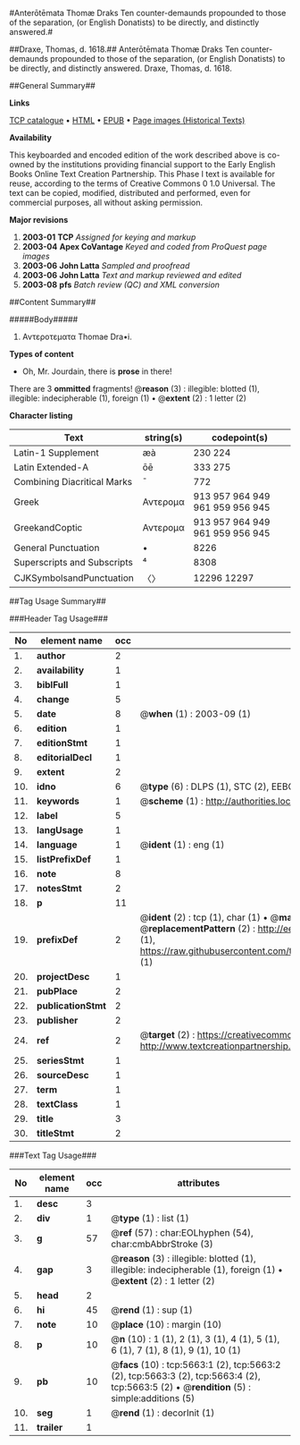#Anterōtēmata Thomæ Draks Ten counter-demaunds propounded to those of the separation, (or English Donatists) to be directly, and distinctly answered.#

##Draxe, Thomas, d. 1618.##
Anterōtēmata Thomæ Draks Ten counter-demaunds propounded to those of the separation, (or English Donatists) to be directly, and distinctly answered.
Draxe, Thomas, d. 1618.

##General Summary##

**Links**

[TCP catalogue](http://www.ota.ox.ac.uk/tcp/)  • 
[HTML](http://tei.it.ox.ac.uk/tcp/Texts-HTML/free/A20/A20807.html)  • 
[EPUB](http://tei.it.ox.ac.uk/tcp/Texts-EPUB/free/A20/A20807.epub) • 
[Page images (Historical Texts)](https://data.historicaltexts.jisc.ac.uk/view?pubId=eebo-99841104e&pageId=eebo-99841104e-5663-1)

**Availability**

This keyboarded and encoded edition of the
	       work described above is co-owned by the institutions
	       providing financial support to the Early English Books
	       Online Text Creation Partnership. This Phase I text is
	       available for reuse, according to the terms of Creative
	       Commons 0 1.0 Universal. The text can be copied,
	       modified, distributed and performed, even for
	       commercial purposes, all without asking permission.

**Major revisions**

1. __2003-01__ __TCP__ *Assigned for keying and markup*
1. __2003-04__ __Apex CoVantage__ *Keyed and coded from ProQuest page images*
1. __2003-06__ __John Latta__ *Sampled and proofread*
1. __2003-06__ __John Latta__ *Text and markup reviewed and edited*
1. __2003-08__ __pfs__ *Batch review (QC) and XML conversion*

##Content Summary##

#####Body#####

1. Αντεροτεματα Thomae Dra•i.

**Types of content**

  * Oh, Mr. Jourdain, there is **prose** in there!

There are 3 **ommitted** fragments! 
 @__reason__ (3) : illegible: blotted (1), illegible: indecipherable (1), foreign (1)  •  @__extent__ (2) : 1 letter (2)

**Character listing**


|Text|string(s)|codepoint(s)|
|---|---|---|
|Latin-1 Supplement|æà|230 224|
|Latin Extended-A|ōē|333 275|
|Combining             Diacritical Marks|̄|772|
|Greek|Αντερομα|913 957 964 949 961 959 956 945|
|GreekandCoptic|Αντερομα|913 957 964 949 961 959 956 945|
|General Punctuation|•|8226|
|Superscripts             and Subscripts|⁴|8308|
|CJKSymbolsandPunctuation|〈〉|12296 12297|

##Tag Usage Summary##

###Header Tag Usage###

|No|element name|occ|attributes|
|---|---|---|---|
|1.|__author__|2||
|2.|__availability__|1||
|3.|__biblFull__|1||
|4.|__change__|5||
|5.|__date__|8| @__when__ (1) : 2003-09 (1)|
|6.|__edition__|1||
|7.|__editionStmt__|1||
|8.|__editorialDecl__|1||
|9.|__extent__|2||
|10.|__idno__|6| @__type__ (6) : DLPS (1), STC (2), EEBO-CITATION (1), PROQUEST (1), VID (1)|
|11.|__keywords__|1| @__scheme__ (1) : http://authorities.loc.gov/ (1)|
|12.|__label__|5||
|13.|__langUsage__|1||
|14.|__language__|1| @__ident__ (1) : eng (1)|
|15.|__listPrefixDef__|1||
|16.|__note__|8||
|17.|__notesStmt__|2||
|18.|__p__|11||
|19.|__prefixDef__|2| @__ident__ (2) : tcp (1), char (1)  •  @__matchPattern__ (2) : ([0-9\-]+):([0-9IVX]+) (1), (.+) (1)  •  @__replacementPattern__ (2) : http://eebo.chadwyck.com/downloadtiff?vid=$1&page=$2 (1), https://raw.githubusercontent.com/textcreationpartnership/Texts/master/tcpchars.xml#$1 (1)|
|20.|__projectDesc__|1||
|21.|__pubPlace__|2||
|22.|__publicationStmt__|2||
|23.|__publisher__|2||
|24.|__ref__|2| @__target__ (2) : https://creativecommons.org/publicdomain/zero/1.0/ (1), http://www.textcreationpartnership.org/docs/. (1)|
|25.|__seriesStmt__|1||
|26.|__sourceDesc__|1||
|27.|__term__|1||
|28.|__textClass__|1||
|29.|__title__|3||
|30.|__titleStmt__|2||


###Text Tag Usage###

|No|element name|occ|attributes|
|---|---|---|---|
|1.|__desc__|3||
|2.|__div__|1| @__type__ (1) : list (1)|
|3.|__g__|57| @__ref__ (57) : char:EOLhyphen (54), char:cmbAbbrStroke (3)|
|4.|__gap__|3| @__reason__ (3) : illegible: blotted (1), illegible: indecipherable (1), foreign (1)  •  @__extent__ (2) : 1 letter (2)|
|5.|__head__|2||
|6.|__hi__|45| @__rend__ (1) : sup (1)|
|7.|__note__|10| @__place__ (10) : margin (10)|
|8.|__p__|10| @__n__ (10) : 1 (1), 2 (1), 3 (1), 4 (1), 5 (1), 6 (1), 7 (1), 8 (1), 9 (1), 10 (1)|
|9.|__pb__|10| @__facs__ (10) : tcp:5663:1 (2), tcp:5663:2 (2), tcp:5663:3 (2), tcp:5663:4 (2), tcp:5663:5 (2)  •  @__rendition__ (5) : simple:additions (5)|
|10.|__seg__|1| @__rend__ (1) : decorInit (1)|
|11.|__trailer__|1||
